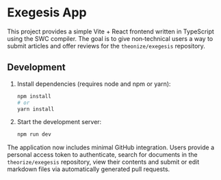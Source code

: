 # Exegesis App

This project provides a simple Vite + React frontend written in TypeScript using the SWC compiler. The goal is to give non‑technical users a way to submit articles and offer reviews for the `theonize/exegesis` repository.

## Development

1. Install dependencies (requires node and npm or yarn):
   ```bash
   npm install
   # or
   yarn install
   ```
2. Start the development server:
   ```bash
   npm run dev
   ```

The application now includes minimal GitHub integration. Users provide a
personal access token to authenticate, search for documents in the
`theorize/exegesis` repository, view their contents and submit or edit
markdown files via automatically generated pull requests.

